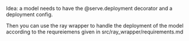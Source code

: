 Idea: a model needs to have the @serve.deployment decorator
and a deployment config.

Then you can use the ray wrapper to handle the deployment of the model according to the requreiemens given in src/ray_wrapper/requirements.md
